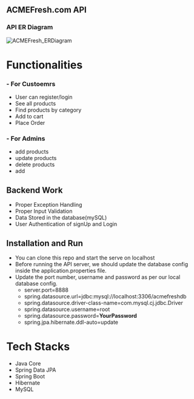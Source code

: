 ## ACMEFresh.com API

### API ER Diagram


![ACMEFresh_ERDiagram](https://user-images.githubusercontent.com/93640541/201098460-2e4a2550-285b-4300-ae3c-8c6ae79813da.png)


# Functionalities
### - For Custoemrs
-   User can register/login
-   See all products
-   Find products by category
-   Add to cart
-   Place Order
### - For Admins
-   add products
-   update products
-   delete products
-   add


## Backend Work
-  Proper Exception Handling
-  Proper Input Validation
-   Data Stored in the database(mySQL)
-   User Authentication of signUp and Login

## Installation and Run
-  You can clone this repo and start the serve on localhost
-   Before running the API server, we should update the database config inside the application.properties file.
-   Update the port number, username and password as per our local database config.
    -   server.port=8888
    -   spring.datasource.url=jdbc:mysql://localhost:3306/acmefreshdb
    -   spring.datasource.driver-class-name=com.mysql.cj.jdbc.Driver
    -   spring.datasource.username=root
    -   spring.datasource.password=**YourPassword**
    -   spring.jpa.hibernate.ddl-auto=update

# Tech Stacks

-   Java Core
-   Spring Data JPA
-   Spring Boot
-   Hibernate
-   MySQL
